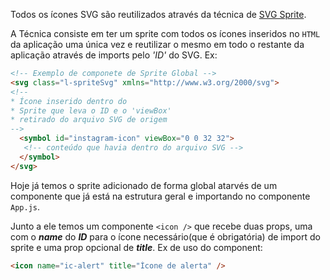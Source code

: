 
Todos os ícones SVG são reutilizados através da técnica de [SVG Sprite](https://24ways.org/2014/an-overview-of-svg-sprite-creation-techniques/).

A Técnica consiste em ter um sprite com todos os ícones inseridos no ```HTML``` da aplicação uma única vez e reutilizar o mesmo em todo o restante da aplicação através de imports pelo _'ID'_ do SVG. Ex:

```html
<!-- Exemplo de componete de Sprite Global -->
<svg class="l-spriteSvg" xmlns="http://www.w3.org/2000/svg">
<!--
* Ícone inserido dentro do
* Sprite que leva o ID e o 'viewBox'
* retirado do arquivo SVG de origem
-->
  <symbol id="instagram-icon" viewBox="0 0 32 32">
   <!-- conteúdo que havia dentro do arquivo SVG -->
  </symbol>
</svg>
```

Hoje já temos o sprite adicionado de forma global atarvés de um componente que já está na estrutura geral e importando no componente ```App.js```.

Junto a ele temos um componente ```<icon />``` que recebe duas props, uma com o **_name_** do **_ID_** para o ícone necessário(que é obrigatória) de import do sprite e uma prop opcional de **_title_**.
Ex de uso do component:

```HTML
<icon name="ic-alert" title="Ícone de alerta" />
```




